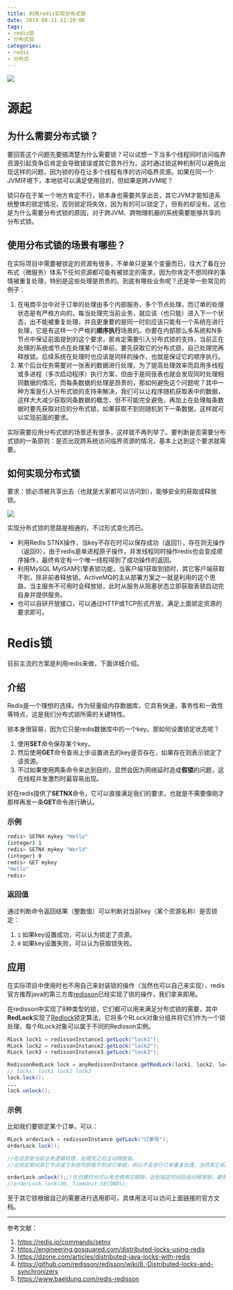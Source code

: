 ```yaml
---
title: 利用redis实现分布式锁
date: 2019-08-11 11:19:00
tags:
- redis锁
- 分布式锁
categories:
- redis
- 分布式
---
```


![](/images/distributed_lock.png)

# 源起

## 为什么需要分布式锁？

要回答这个问题先要搞清楚为什么需要锁？可以试想一下当多个线程同时访问临界资源引起竞争后肯定会导致错误或其它意外行为，这时通过锁这种机制可以避免出现这样的问题，因为锁的存在让多个线程有序的访问临界资源。如果在同一个JVM环境下，本地锁可以满足使用目的，但如果是跨JVM呢？

锁只存在于某一个地方肯定不行，锁本身也需要共享出去，其它JVM才能知道系统整体的锁定情况，否则锁定将失效，因为有的可以锁定了，但有的却没有。这也是为什么需要分布式锁的原因，对于跨JVM、跨物理机器的系统需要能够共享的分布式锁。

## 使用分布式锁的场景有哪些？

在实际项目中需要被锁定的资源有很多，不单单只是某个变量而已，往大了看在分布式（微服务）体系下任何资源都可能有被锁定的需求，因为你肯定不想同样的事情被重复处理，特别是这些处理是昂贵的。到底有哪些业务呢？还是举一些常见的例子：

1. 在电商平台中对于订单的处理由多个内部服务，多个节点处理，而订单的处理状态是有严格方向的，每当处理完当前业务，就应该（也只能）进入下一个状态，出不能被重复处理，并且更重要的是同一时刻应该只能有一个系统在进行处理，它是有这样一个严格的**顺序执行**场景的。你要在内部那么多系统和N多节点中保证前面提到的这个要求，那肯定需要引入分布式锁的支持，当前正在处理的系统或节点在处理某个订单前，要先获取它的分布式锁，自己处理完再释放锁。后续系统在处理时也应该是同样的操作，也就是保证它的顺序执行。
1. 某个后台任务需要对一张表的数据进行处理，为了提高处理效率而启用多线程或多进程（多次启动程序）执行方案，但由于是同张表也就会发现同时处理相同数据的情况，而每条数据的处理是昂贵的，那如何避免这个问题呢？其中一种方案是引入分布式锁的支持来解决，我们可以让程序随机获取表中的数据，这样大大减少获取同条数据的概念，但不可能完全避免，再加上在处理每条数据时要先获取对应的分布式锁，如果获取不到则随机到下一条数据，这样就可以实现前面的要求。

实际需要应用分布式锁的场景还有很多，这样就不再列举了。要判断是否需要分布式锁的一条原则：是否出现跨系统访问临界资源的情况，基本上达到这个要求就需要。

<!-- more -->
## 如何实现分布式锁

要求：锁必须被共享出去（也就是大家都可以访问到），能够安全的获取或释放锁。

![](/images/distributedlocks_01.png)

实现分布式锁的思路是相通的，不过形式变化而已。

* 利用Redis STNX操作，当key不存在时可以保存成功（返回1），存在则无操作（返回0），由于redis是单进程原子操作，并发线程同时操作redis也会变成顺序操作，最终肯定有一个唯一线程得到了成功操作的返回。
* 利用MySQL MyISAM引擎表锁功能，当客户端1获取到锁时，其它客户端获取不到，除非前者释放锁。ActiveMQ的主从部署方案之一就是利用的这个思路，当主服务不可用时会释放锁，此时从服务从阻塞状态立即获取表锁启动完自身并提供服务。
* 也可以自研开放接口，可以通过HTTP或TCP形式开放，满足上面锁定资源的要求即可。

# Redis锁

目前主流的方案是利用redis来做，下面详细介绍。

## 介绍

Redis是一个理想的选择。作为轻量级内存数据库，它具有快速，事务性和一致性等特点，这是我们分布式锁所需的关键特性。

锁本身很容易，因为它只是redis数据库中的一个key。那如何设置锁定状态呢？
1. 使用**SET**命令保存某个key。
2. 然后使用**GET**命令查询上步设置进去的key是否存在，如果存在则表示锁定了该资源。
3. 不过如果使用两条命令来达到目的，显然会因为网络延时造成**假锁**的问题，这在线程并发激烈时最容易出现。

好在redis提供了**SETNX**命令，它可以直接满足我们的要求，也就是不需要像刚才那样再发一条**GET**命令进行确认。

### 示例

```bash
redis> SETNX mykey "Hello"
(integer) 1
redis> SETNX mykey "World"
(integer) 0
redis> GET mykey
"Hello"
redis> 
```

### 返回值

通过判断命令返回结果（整数值）可以判断对当前key（某个资源名称）是否锁定：

1. `1` 如果key设置成功，可以认为锁定了资源。
1. `0` 如果key设置失败，可以认为获取锁失败。

## 应用

在实际项目中使用时也不用自己来封装锁的操作（当然也可以自己来实现），redis官方推荐java的第三方库[redisson](https://github.com/redisson/redisson)已经实现了锁的操作，我们拿来即用。

在redisson中实现了8种类型的锁，它们都可以用来满足分布式锁的需要，其中**RedLock**实现了[Redlock](https://redis.io/topics/distlock)锁定算法，它将多个RLock对象分组并将它们作为一个锁处理，每个RLock对象可以属于不同的Redisson实例。

```java
RLock lock1 = redissonInstance1.getLock("lock1");
RLock lock2 = redissonInstance2.getLock("lock2");
RLock lock3 = redissonInstance3.getLock("lock3");

RedissonRedLock lock = anyRedissonInstance.getRedLock(lock1, lock2, lock3);
// locks: lock1 lock2 lock3
lock.lock();
...
lock.unlock();
```

### 示例

比如我们要锁定某个订单，可以：

```java
RLock orderLock = redissonInstance.getLock("订单号");
orderLock.lock();

//在这里是当前业务逻辑处理，处理完之后主动释放锁。
//在锁定期间其它节点或子系统均获取不到该订单锁，所以不会进行订单重复处理，当然其它系统也得有这个锁的逻辑判断。

orderLock.unlock();//在创建时也可以考虑使用过期锁，达到指定时间后自动释放锁，避免本身业务出错造成锁住，使用这个功能时要注意考虑本身业务处理时长。
//orderLock.lock(30, TimeUnit.SECONDS);
```

至于其它锁根据自己的需要进行选用即可，具体用法可以访问上面链接的官方文档。

---
参考文献：
1. https://redis.io/commands/setnx
2. https://engineering.gosquared.com/distributed-locks-using-redis
3. https://dzone.com/articles/distributed-java-locks-with-redis
4. https://github.com/redisson/redisson/wiki/8.-Distributed-locks-and-synchronizers
5. https://www.baeldung.com/redis-redisson